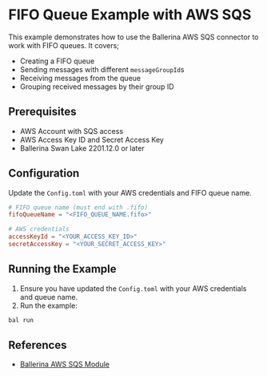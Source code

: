 # FIFO Queue Example with AWS SQS

This example demonstrates how to use the Ballerina AWS SQS connector to work with FIFO queues. It covers;

- Creating a FIFO queue
- Sending messages with different `messageGroupId`s
- Receiving messages from the queue
- Grouping received messages by their group ID

## Prerequisites

- AWS Account with SQS access
- AWS Access Key ID and Secret Access Key
- Ballerina Swan Lake 2201.12.0 or later

## Configuration

Update the `Config.toml` with your AWS credentials and FIFO queue name.

```toml
# FIFO queue name (must end with .fifo)
fifoQueueName = "<FIFO_QUEUE_NAME.fifo>"

# AWS credentials
accessKeyId = "<YOUR_ACCESS_KEY_ID>"
secretAccessKey = "<YOUR_SECRET_ACCESS_KEY>"
```

## Running the Example

1. Ensure you have updated the `Config.toml` with your AWS credentials and queue name.
2. Run the example:
```bash
bal run
```

## References

- [Ballerina AWS SQS Module](https://central.ballerina.io/ballerinax/aws.sqs)
